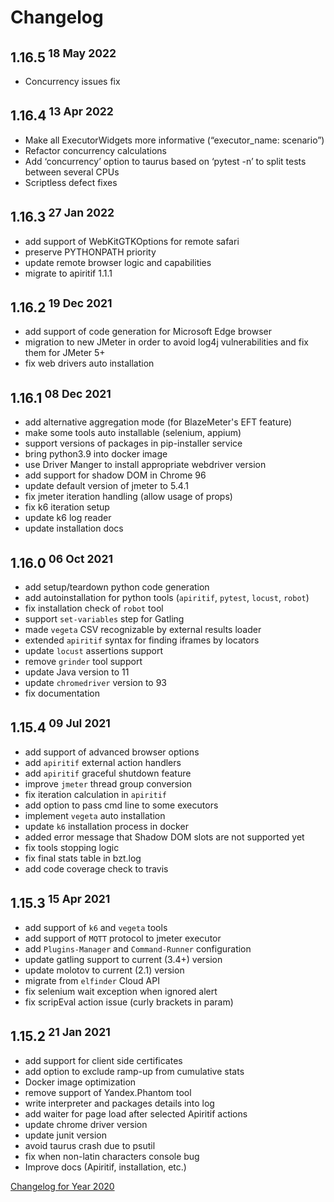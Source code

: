 # Changelog
## 1.16.5<sup> 18 May 2022</sup>
- Concurrency issues fix

## 1.16.4<sup> 13 Apr 2022</sup>
- Make all ExecutorWidgets more informative (“executor_name: scenario”)
- Refactor concurrency calculations
- Add ‘concurrency’ option to taurus based on ‘pytest -n’ to split tests between several CPUs
- Scriptless defect fixes

## 1.16.3<sup> 27 Jan 2022</sup>
- add support of WebKitGTKOptions for remote safari
- preserve PYTHONPATH priority
- update remote browser logic and capabilities
- migrate to apiritif 1.1.1

## 1.16.2<sup> 19 Dec 2021</sup>
- add support of code generation for Microsoft Edge browser
- migration to new JMeter in order to avoid log4j vulnerabilities and fix them for JMeter 5+
- fix web drivers auto installation

## 1.16.1<sup> 08 Dec 2021</sup>
- add alternative aggregation mode (for BlazeMeter's EFT feature)
- make some tools auto installable (selenium, appium)
- support versions of packages in pip-installer service
- bring python3.9 into docker image
- use Driver Manger to install appropriate webdriver version
- add support for shadow DOM in Chrome 96
- update default version of jmeter to 5.4.1
- fix jmeter iteration handling (allow usage of props)
- fix k6 iteration setup
- update k6 log reader
- update installation docs

## 1.16.0<sup> 06 Oct 2021</sup>
- add setup/teardown python code generation
- add autoinstallation for python tools (`apiritif`, `pytest`, `locust`, `robot`)
- fix installation check of `robot` tool
- support `set-variables` step for Gatling
- made `vegeta` CSV recognizable by external results loader
- extended `apiritif` syntax for finding iframes by locators
- update `locust` assertions support
- remove `grinder` tool support
- update Java version to 11
- update `chromedriver` version to 93
- fix documentation

## 1.15.4<sup> 09 Jul 2021</sup>
- add support of advanced browser options
- add `apiritif` external action handlers
- add `apiritif` graceful shutdown feature
- improve `jmeter` thread group conversion  
- fix iteration calculation in `apiritif`
- add option to pass cmd line to some executors
- implement `vegeta` auto installation
- update `k6` installation process in docker
- added error message that Shadow DOM slots are not supported yet
- fix tools stopping logic
- fix final stats table in bzt.log
- add code coverage check to travis


## 1.15.3<sup> 15 Apr 2021</sup>
- add support of `k6` and `vegeta` tools
- add support of `MQTT` protocol to jmeter executor
- add `Plugins-Manager` and `Command-Runner` configuration
- update gatling support to current (3.4+) version
- update molotov to current (2.1) version
- migrate from `elfinder` Cloud API
- fix selenium wait exception when ignored alert
- fix scripEval action issue (curly brackets in param)


## 1.15.2<sup> 21 Jan 2021</sup>
 - add support for client side certificates
 - add option to exclude ramp-up from cumulative stats
 - Docker image optimization
 - remove support of Yandex.Phantom tool
 - write interpreter and packages details into log
 - add waiter for page load after selected Apiritif actions
 - update chrome driver version
 - update junit version
 - avoid taurus crash due to psutil
 - fix when non-latin characters console bug
 - Improve docs (Apiritif, installation, etc.)

[Changelog for Year 2020](Changelog2020.md)